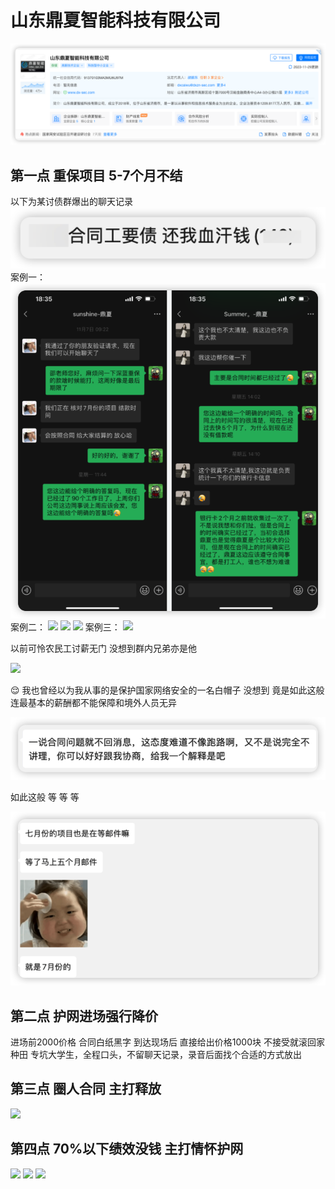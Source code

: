 # 山东鼎夏智能科技有限公司

![](image-3.png)

## 第一点 重保项目 5-7个月不结

以下为某讨债群爆出的聊天记录
![](image.png)
案例一：
![](iShot_2023-12-01_22.45.25.png)
案例二：
![](https://github.com/ikashd121/hlwcgsec/assets/140723948/b98814b4-d277-4ccc-8299-9b0ef8722bca)
![](https://github.com/ikashd121/hlwcgsec/assets/140723948/a1ebcc58-30f9-4bd5-be48-0e09c371449b)
![](https://github.com/ikashd121/hlwcgsec/assets/140723948/f6f5e264-e9a3-4b55-a320-cc7459eb4468)
案例三：
![](https://github.com/ikashd121/hlwcgsec/assets/140723948/c099b9f6-fd90-481d-81df-604efd2a776b)

以前可怜农民工讨薪无门 没想到群内兄弟亦是他

![](https://github.com/ikashd121/hlwcgsec/assets/140723948/060a4293-35c8-4527-a991-cf9618860515)

😌 我也曾经以为我从事的是保护国家网络安全的一名白帽子 没想到 竟是如此这般 连最基本的薪酬都不能保障和境外人员无异

![](image-1.png)

如此这般 等 等 等

![](image-2.png)

## 第二点 护网进场强行降价 

进场前2000价格 合同白纸黑字 到达现场后 直接给出价格1000块 不接受就滚回家种田 专坑大学生，全程口头，不留聊天记录，录音后面找个合适的方式放出

## 第三点 圈人合同 主打释放
![](https://github.com/ikashd121/hlwcgsec/assets/140723948/4b1e96ed-93f7-4cee-846a-86aa0593d1c4)

## 第四点 70%以下绩效没钱 主打情怀护网
![](https://github.com/ikashd121/hlwcgsec/assets/140723948/bae310cd-0a4c-477a-9292-28f2c5173518)
![](https://github.com/ikashd121/hlwcgsec/assets/140723948/ee46dfcc-7eba-44e1-86a2-f897761b31c1)
![](https://github.com/ikashd121/hlwcgsec/assets/140723948/23bf29fc-4368-476e-987a-7b2d2ea20532)





